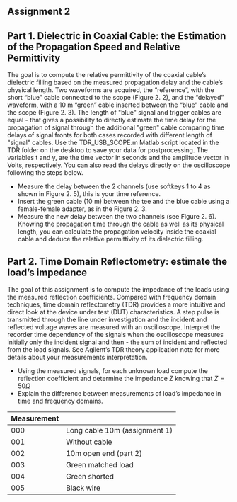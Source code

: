 ## Assignment 2
## Part 1. Dielectric in Coaxial Cable: the Estimation of the Propagation Speed and Relative Permittivity
The goal is to compute the relative permittivity of the coaxial cable’s dielectric filling based on the
measured propagation delay and the cable’s physical length.
Two waveforms are acquired, the “reference”, with the short “blue” cable connected to the scope
(Figure 2. 2), and the “delayed” waveform, with a 10 m “green” cable inserted between the “blue”
cable and the scope (Figure 2. 3). The length of "blue" signal and trigger cables are equal - that gives a
possibility to directly estimate the time delay for the propagation of signal through the additional
"green" cable comparing time delays of signal fronts for both cases recorded with different length of
"signal" cables.
Use the TDR_USB_SCOPE.m Matlab script located in the TDR folder on the desktop to save your data
for postprocessing. The variables t and y, are the time vector in seconds and the amplitude vector in
Volts, respectively.
You can also read the delays directly on the oscilloscope following the steps below.
- Measure the delay between the 2 channels (use softkeys 1 to 4 as shown in Figure 2. 5), this is
your time reference.
- Insert the green cable (10 m) between the tee and the blue cable using a female-female
adapter, as in the Figure 2. 3.
- Measure the new delay between the two channels (see Figure 2. 6).
Knowing the propagation time through the cable as well as its physical length, you can calculate the
propagation velocity inside the coaxial cable and deduce the relative permittivity of its dielectric filling.
## Part 2. Time Domain Reflectometry: estimate the load’s impedance
The goal of this assignment is to compute the impedance of the loads using the measured reflection
coefficients. Compared with frequency domain techniques, time domain reflectometry (TDR) provides
a more intuitive and direct look at the device under test (DUT) characteristics. A step pulse is
transmitted through the line under investigation and the incident and reflected voltage waves are
measured with an oscilloscope. Interpret the recorder time dependency of the signals when the
oscilloscope measures initially only the incident signal and then - the sum of incident and reflected
from the load signals. See Agilent’s TDR theory application note for more details about your
measurements interpretation.
- Using the measured signals, for each unknown load compute the reflection coefficient and determine the impedance $Z$ knowing that $Z =50Ω$ 
- Explain the difference between measurements of load’s impedance in time and frequency domains.


| Measurement |                               |
| ----------- | ----------------------------- |
| 000         | Long cable 10m (assignment 1) |
| 001         | Without cable                 |
| 002         | 10m open end (part 2)         |
| 003         | Green matched load            |
| 004         | Green shorted                 |
| 005         | Black wire                    |
